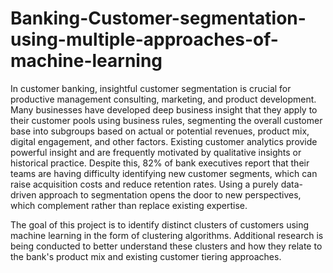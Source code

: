 # Banking-Customer-segmentation-using-multiple-approaches-of-machine-learning

In customer banking, insightful customer segmentation is crucial for productive management consulting, marketing, and product development. Many businesses have developed deep business insight that they apply to their customer pools using business rules, segmenting the overall customer base into subgroups based on actual or potential revenues, product mix, digital engagement, and other factors. Existing customer analytics provide powerful insight and are frequently motivated by qualitative insights or historical practice. Despite this, 82% of bank executives report that their teams are having difficulty identifying new customer segments, which can raise acquisition costs and reduce retention rates. Using a purely data-driven approach to segmentation opens the door to new perspectives, which complement rather than replace existing expertise.

The goal of this project is to identify distinct clusters of customers using machine learning in the form of clustering algorithms. Additional research is being conducted to better understand these clusters and how they relate to the bank's product mix and existing customer tiering approaches.
